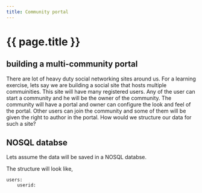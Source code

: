 ```yaml
---
title: Community portal
---
```


# {{ page.title }}

## building a multi-community portal
There are lot of heavy duty social networking sites around us. For a learning exercise,
lets say we are building a social site that hosts multiple commuinities. 
This site will have many registered users. Any of the user can start a community and 
he will be the owner of the community. The community will have a portal and 
owner can configure the look and feel of the portal. Other users can join the
community and some of them will be given the right to author in the portal.
How would we structure our data for such a site?

## NOSQL databse
Lets assume the data will be saved in a NOSQL databse.

The structure will look like,

```
users:
    userid:
```
    




